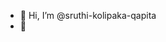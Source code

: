 - 👋 Hi, I’m @sruthi-kolipaka-qapita
- 🌱 

<!---
sruthi-kolipaka-qapita/sruthi-kolipaka-qapita is a ✨ special ✨ repository because its `README.md` (this file) appears on your GitHub profile.
You can click the Preview link to take a look at your changes.
--->
